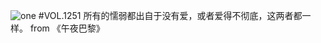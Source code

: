 ![one](http://image.wufazhuce.com/FgFzVj6XM0PViWM-1srcGNxnBJmU)
#VOL.1251
所有的懦弱都出自于没有爱，或者爱得不彻底，这两者都一样。 from 《午夜巴黎》